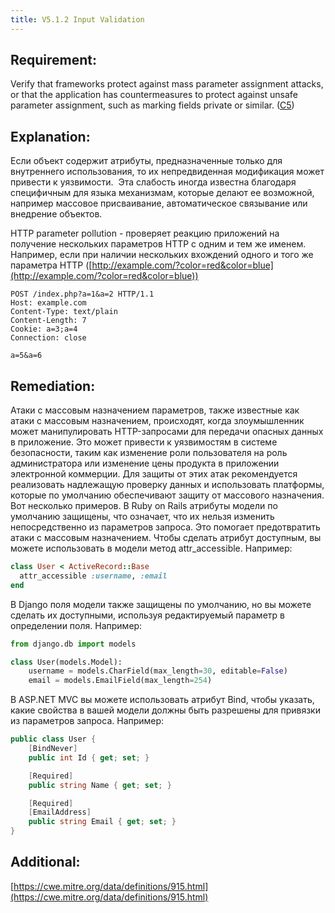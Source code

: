 ```yaml
---
title: V5.1.2 Input Validation
---
```




## Requirement:

Verify that frameworks protect against mass parameter assignment attacks, or that the application has countermeasures to protect against unsafe parameter assignment, such as marking fields private or similar. ([C5](https://owasp.org/www-project-proactive-controls/#div-numbering))

## Explanation:

Если объект содержит атрибуты, предназначенные только для внутреннего использования, то их непредвиденная модификация может привести к уязвимости.  Эта слабость иногда известна благодаря специфичным для языка механизмам, которые делают ее возможной, например массовое присваивание, автоматическое связывание или внедрение объектов. 

HTTP parameter pollution - проверяет реакцию приложений на получение нескольких параметров HTTP с одним и тем же именем.
Например, если при наличии нескольких вхождений одного и того же параметра HTTP ([http://example.com/?color=red&color=blue](http://example.com/?color=red&color=blue))


```http
POST /index.php?a=1&a=2 HTTP/1.1
Host: example.com
Content-Type: text/plain
Content-Length: 7
Cookie: a=3;a=4
Connection: close
 
a=5&a=6 
```


## Remediation:

Атаки с массовым назначением параметров, также известные как атаки с массовым назначением, происходят, когда злоумышленник может манипулировать HTTP-запросами для передачи опасных данных в приложение. Это может привести к уязвимостям в системе безопасности, таким как изменение роли пользователя на роль администратора или изменение цены продукта в приложении электронной коммерции. Для защиты от этих атак рекомендуется реализовать надлежащую проверку данных и использовать платформы, которые по умолчанию обеспечивают защиту от массового назначения. 
Вот несколько примеров. В Ruby on Rails атрибуты модели по умолчанию защищены, что означает, что их нельзя изменить непосредственно из параметров запроса. Это помогает предотвратить атаки с массовым назначением. Чтобы сделать атрибут доступным, вы можете использовать в модели метод attr_accessible. Например:

```ruby
class User < ActiveRecord::Base
  attr_accessible :username, :email
end
```

В Django поля модели также защищены по умолчанию, но вы можете сделать их доступными, используя редактируемый параметр в определении поля. Например:

```python
from django.db import models

class User(models.Model):
    username = models.CharField(max_length=30, editable=False)
    email = models.EmailField(max_length=254)
```


В ASP.NET MVC вы можете использовать атрибут Bind, чтобы указать, какие свойства в вашей модели должны быть разрешены для привязки из параметров запроса. Например:
```c#
public class User {
    [BindNever]
    public int Id { get; set; }

    [Required]
    public string Name { get; set; }

    [Required]
    [EmailAddress]
    public string Email { get; set; }
}
```





## Additional:

[https://cwe.mitre.org/data/definitions/915.html](https://cwe.mitre.org/data/definitions/915.html)




